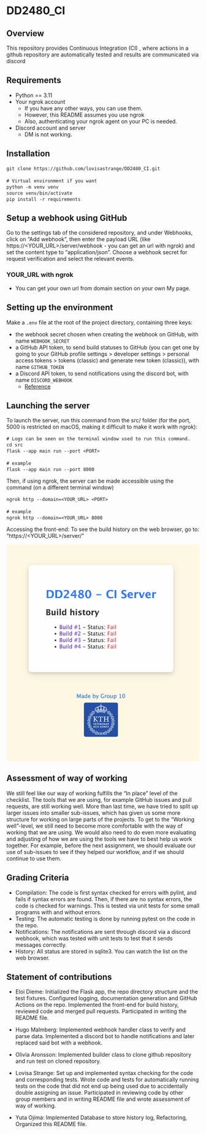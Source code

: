 # DD2480_CI
## Overview
This repository provides Continuous Integration (CI) , where actions in a github repository are automatically tested and results are communicated via discord

## Requirements
- Python == 3.11
- Your ngrok account
   - If you have any other ways, you can use them.
   - However, this README assumes you use ngrok
   - Also, authenticating your ngrok agent on your PC is needed.
- Discord account and server
  - DM is not working.

## Installation
```
git clone https://github.com/lovisastrange/DD2480_CI.git

# Virtual environment if you want
python -m venv venv
source venv/bin/activate
pip install -r requirements
```

## Setup a webhook using GitHub
Go to the settings tab of the considered repository, and under Webhooks, click on “Add webhook”, then enter the payload URL (like https://<YOUR_URL>/server/webhook - you can get an url with ngrok) and set the content type to “application/json”. Choose a webhook secret for request verification and select the relevant events.

### YOUR_URL with ngrok
- You can get your own url from domain section on your own My page.

## Setting up the environment
Make a `.env` file at the root of the project directory, containing three keys:
- the webhook secret chosen when creating the webhook on GitHub, with name `WEBHOOK_SECRET`
- a GitHub API token, to send build statuses to GitHub (you can get one by going to your GitHub profile settings > developer settings > personal access tokens > tokens (classic) and generate new token (classic)), with name `GITHUB_TOKEN`
- a Discord API token, to send notifications using the discord bot, with name `DISCORD_WEBHOOK`
   - [Reference](https://www.svix.com/resources/guides/how-to-make-webhook-discord/)

## Launching the server
To launch the server, run this command from the src/ folder (for the port, 5000 is restricted on macOS, making it difficult to make it work with ngrok):
```
# Logs can be seen on the terminal window used to run this command.
cd src
flask --app main run --port <PORT>

# example
flask --app main run --port 8000
``` 

Then, if using ngrok, the server can be made accessible using the command (on a different terminal window)
```
ngrok http --domain=<YOUR_URL> <PORT>

# example
ngrok http --domain=<YOUR_URL> 8000
```

Accessing the front-end:
To see the build history on the web browser, go to: “https://<YOUR_URL>/server/”

![front-end.png](front-end.png)

## Assessment of way of working
We still feel like our way of working fulfills the “In place” level of the checklist. The tools that we are using, for example GitHub issues and pull requests, are still working well. More than last time, we have tried to split up larger issues into smaller sub-issues, which has given us some more structure for working on large parts of the projects. To get to the “Working well”-level, we still need to become more comfortable with the way of working that we are using. We would also need to do even more evaluating and adjusting of how we are using the tools we have to best help us work together. For example, before the next assignment, we should evaluate our use of sub-issues to see if they helped our workflow, and if we should continue to use them.

## Grading Criteria
* Compilation: The code is first syntax checked for errors with pylint, and fails if syntax errors are found. Then, if there are no syntax errors, the code is checked for warnings. This is tested via unit tests for some small programs with and without errors.
* Testing: The automatic testing is done by running pytest on the code in the repo. 
* Notifications: The notifications are sent through discord via a discord webhook, which was tested with unit tests to test that it sends messages correctly.
* History: All status are stored in sqlite3. You can watch the list on the web browser.


## Statement of contributions
* Eloi Dieme: Initialized the Flask app, the repo directory structure and the test fixtures. Configured logging, documentation generation and GitHub Actions on the repo. Implemented the front-end for build history, reviewed code and merged pull requests. Participated in writing the README file.

* Hugo Malmberg: Implemented webhook handler class to verify and parse data. Implemented a discord bot to handle notifications and later replaced said bot with a webhook.
 
* Olivia Aronsson: Implemented builder class to clone github repository and run test on cloned repository.

* Lovisa Strange: Set up and implemented syntax checking for the code and corresponding tests. Wrote code and tests for automatically running tests on the code that did not end up being used due to accidentally double assigning an issue. Participated in reviewing code by other group members and in writing README file and wrote assessment of way of working.

* Yuta Ojima: Implemented Database to store history log, Refactoring, Organized this README file.

